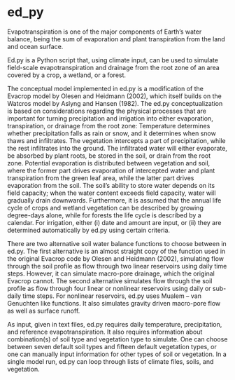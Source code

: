 # ed_py

Evapotranspiration is one of the major components of Earth’s water balance, being the sum of evaporation 
and plant transpiration from the land and ocean surface. 

Ed.py is a Python script that, using climate input, can be used to simulate field-scale evapotranspiration 
and drainage from the root zone of an area covered by a crop, a wetland, or a forest. 

The conceptual model implemented in ed.py is a modification of the Evacrop model by Olesen and Heidmann (2002), 
which itself builds on the Watcros model by Aslyng and Hansen (1982). The ed.py conceptualization is based on 
considerations regarding the physical processes that are important for turning precipitation and irrigation 
into either evaporation, transpiration, or drainage from the root zone: Temperature determines whether 
precipitation falls as rain or snow, and it determines when snow thaws and infiltrates. The vegetation intercepts 
a part of precipitation, while the rest infiltrates into the ground. The infiltrated water will either evaporate, 
be absorbed by plant roots, be stored in the soil, or drain from the root zone. Potential evaporation is 
distributed between vegetation and soil, where the former part drives evaporation of intercepted water and plant 
transpiration from the green leaf area, while the latter part drives evaporation from the soil. The soil’s ability 
to store water depends on its field capacity; when the water content exceeds field capacity, water will gradually 
drain downwards. Furthermore, it is assumed that the annual life cycle of crops and wetland vegetation can be 
described by growing degree-days alone, while for forests the life cycle is described by a calendar. For irrigation, 
either (i) date and amount are input, or (ii) they are determined automatically by ed.py using certain criteria.

There are two alternative soil water balance functions to choose between in ed.py. The first alternative is an 
almost straight copy of the function used in the original Evacrop code by Olesen and Heidmann (2002), simulating 
flow through the soil profile as flow through two linear reservoirs using daily time steps. However, it can simulate 
macro-pore drainage, which the original Evacrop cannot. The second alternative simulates flow through the soil profile 
as flow through four linear or nonlinear reservoirs using daily or sub-daily time steps. For nonlinear reservoirs, 
ed.py uses Mualem – van Genuchten like functions. It also simulates gravity driven macro-pore flow as well as surface runoff. 

As input, given in text files, ed.py requires daily temperature, precipitation, and reference evapotranspiration. It also 
requires information about combination(s) of soil type and vegetation type to simulate. One can choose between seven 
default soil types and fifteen default vegetation types, or one can manually input information for other types of soil 
or vegetation. In a single model run, ed.py can loop through lists of climate files, soils, and vegetation.
